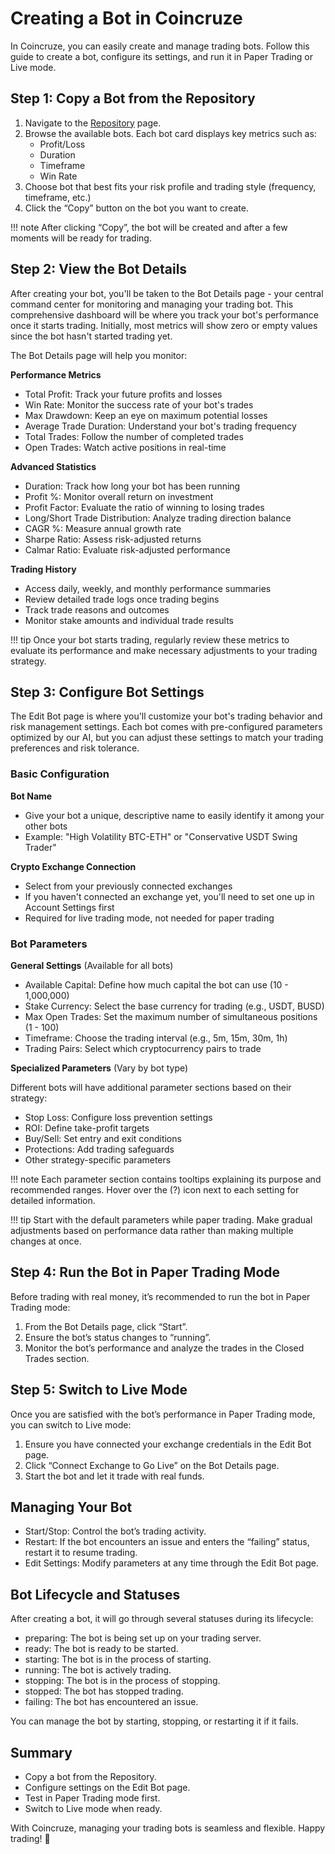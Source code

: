 # Creating a Bot in Coincruze

In Coincruze, you can easily create and manage trading bots. Follow this guide to create a bot, configure its settings, and run it in Paper Trading or Live mode.

## Step 1: Copy a Bot from the Repository

1. Navigate to the [Repository](https://coincruze.com/bot-repository) page.
2. Browse the available bots. Each bot card displays key metrics such as:
	-	Profit/Loss
	-	Duration
	-	Timeframe
	-	Win Rate
3. Choose bot that best fits your risk profile and trading style (frequency, timeframe, etc.)
4. Click the “Copy” button on the bot you want to create.

!!! note
	After clicking “Copy”, the bot will be created and after a few moments will be ready for trading.

## Step 2: View the Bot Details

After creating your bot, you'll be taken to the Bot Details page - your central command center for monitoring and managing your trading bot. This comprehensive dashboard will be where you track your bot's performance once it starts trading. Initially, most metrics will show zero or empty values since the bot hasn't started trading yet.

The Bot Details page will help you monitor:

**Performance Metrics**

- Total Profit: Track your future profits and losses
- Win Rate: Monitor the success rate of your bot's trades
- Max Drawdown: Keep an eye on maximum potential losses
- Average Trade Duration: Understand your bot's trading frequency
- Total Trades: Follow the number of completed trades
- Open Trades: Watch active positions in real-time

**Advanced Statistics**

- Duration: Track how long your bot has been running
- Profit %: Monitor overall return on investment
- Profit Factor: Evaluate the ratio of winning to losing trades
- Long/Short Trade Distribution: Analyze trading direction balance
- CAGR %: Measure annual growth rate
- Sharpe Ratio: Assess risk-adjusted returns
- Calmar Ratio: Evaluate risk-adjusted performance

**Trading History**

- Access daily, weekly, and monthly performance summaries
- Review detailed trade logs once trading begins
- Track trade reasons and outcomes
- Monitor stake amounts and individual trade results

!!! tip
    Once your bot starts trading, regularly review these metrics to evaluate its performance and make necessary adjustments to your trading strategy.

## Step 3: Configure Bot Settings

The Edit Bot page is where you'll customize your bot's trading behavior and risk management settings. Each bot comes with pre-configured parameters optimized by our AI, but you can
adjust these settings to match your trading preferences and risk tolerance.

### Basic Configuration

**Bot Name**

- Give your bot a unique, descriptive name to easily identify it among your other bots
- Example: "High Volatility BTC-ETH" or "Conservative USDT Swing Trader"

**Crypto Exchange Connection**

- Select from your previously connected exchanges
- If you haven't connected an exchange yet, you'll need to set one up in Account Settings first
- Required for live trading mode, not needed for paper trading

### Bot Parameters

**General Settings** (Available for all bots)

- Available Capital: Define how much capital the bot can use (10 - 1,000,000)
- Stake Currency: Select the base currency for trading (e.g., USDT, BUSD)
- Max Open Trades: Set the maximum number of simultaneous positions (1 - 100)
- Timeframe: Choose the trading interval (e.g., 5m, 15m, 30m, 1h)
- Trading Pairs: Select which cryptocurrency pairs to trade

**Specialized Parameters** (Vary by bot type)

Different bots will have additional parameter sections based on their strategy:

- Stop Loss: Configure loss prevention settings
- ROI: Define take-profit targets
- Buy/Sell: Set entry and exit conditions
- Protections: Add trading safeguards
- Other strategy-specific parameters

!!! note
    Each parameter section contains tooltips explaining its purpose and recommended ranges. Hover over the (?) icon next to each setting for detailed information.

!!! tip
    Start with the default parameters while paper trading. Make gradual adjustments based on performance data rather than making multiple changes at once.

## Step 4: Run the Bot in Paper Trading Mode

Before trading with real money, it’s recommended to run the bot in Paper Trading mode:

1. From the Bot Details page, click “Start”.
2. Ensure the bot’s status changes to “running”.
3. Monitor the bot’s performance and analyze the trades in the Closed Trades section.

## Step 5: Switch to Live Mode

Once you are satisfied with the bot’s performance in Paper Trading mode, you can switch to Live mode:

1. Ensure you have connected your exchange credentials in the Edit Bot page.
2. Click “Connect Exchange to Go Live” on the Bot Details page.
3. Start the bot and let it trade with real funds.

## Managing Your Bot

- Start/Stop: Control the bot’s trading activity.
- Restart: If the bot encounters an issue and enters the “failing” status, restart it to resume trading.
- Edit Settings: Modify parameters at any time through the Edit Bot page.

## Bot Lifecycle and Statuses

After creating a bot, it will go through several statuses during its lifecycle:

- preparing: The bot is being set up on your trading server.
- ready: The bot is ready to be started.
- starting: The bot is in the process of starting.
- running: The bot is actively trading.
- stopping: The bot is in the process of stopping.
- stopped: The bot has stopped trading.
- failing: The bot has encountered an issue.

You can manage the bot by starting, stopping, or restarting it if it fails.

## Summary

- Copy a bot from the Repository.
- Configure settings on the Edit Bot page.
- Test in Paper Trading mode first.
- Switch to Live mode when ready.

With Coincruze, managing your trading bots is seamless and flexible. Happy trading! 🚀
